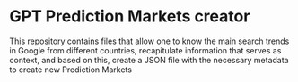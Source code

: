 # GPT Prediction Markets creator
This repository contains files that allow one to know the main search trends in Google from different countries, recapitulate information that serves as context, and based on this, create a JSON file with the necessary metadata to create new Prediction Markets
